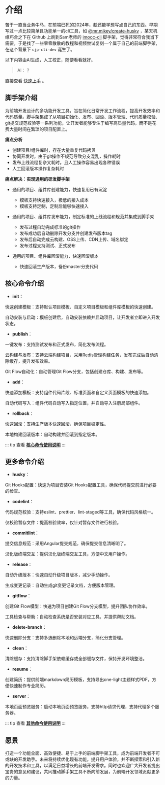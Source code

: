 <!-- 当navbar配置路径为该文件夹如/guide/时，默认找这个README.md文件，找不到则404 -->
# 介绍

苦于一直当业务牛马，在前端已死的2024年，趁还能学想写点自己的东西。早期写过一点比较简单且功能单一的cli工具，如 [@mr.mikey/create-husky](https://www.npmjs.com/package/@mr.mikey/create-husky) ，某天机缘巧合之下在 Github 上刷到Sam老师的  [imooc-cli](https://github.com/sam9831/imooc-cli) 脚手架，觉得非常符合我当下需要，于是找了一些零零散散的教程和视频尝试复刻一个属于自己的前端脚手架，在这个背景下 `cjp-cli-dev` 诞生了。

以下内容由AI生成，人工校正，随便看看就好。

> AI：？

直接查看 [快速上手](./getting-started.md) 。

## 脚手架介绍

为前端开发设计的多功能开发工具，旨在简化日常开发工作流程，提高开发效率和代码质量。脚手架集成了从项目初始化、发布、回滚、版本管理、代码质量校验、git提交规范校验等一系列功能，让开发者能够专注于编写高质量代码，而不是花费大量时间在繁琐的项目配置上。

**痛点分析**

- 创建项目/组件库时，存在大量重复代码拷贝
- 协同开发时，由于git操作不规范导致分支混乱，操作耗时
- 发布上线流程复杂又耗时，且人工操作容易出现各种错误
- 人工回滚版本操作复杂耗时

**痛点解决：实现通用的研发脚手架**

- 通用的项目、组件库创建能力，快速复用已有沉淀

  - 模板支持快速接入，极低的接入成本
  - 模板支持定制，定制后能够快速接入

- 通用的项目、组件库发布能力，制定标准的上线流程和规范并集成到脚手架

  - 发布过程自动完成标准的git操作
  - 发布成功后自动删除开发分支并创建发布版本tag
  - 发布后自动完成云构建、OSS上传、CDN上传、域名绑定
  - 发布过程支持测试、正式发布

- 通用的项目、组件库回滚能力，快速回滚版本

  - 快速回滚生产版本，备份master分支代码

## 核心命令介绍

- **init**：

快速创建模板：支持默认项目模板、自定义项目模板和组件库模板的快速创建。

自动安装与启动：模板创建后，自动安装依赖并启动项目，让开发者立即进入开发状态。

- **publish**：

一键发布：支持测试发布和正式发布，简化发布流程。

云构建与发布：支持云端构建项目，采用Redis管理构建任务，发布完成后自动清除缓存，提升发布效率。

Git Flow自动化：自动管理Git Flow分支，包括创建仓库、构建、发布等。

- **add**：

快速添加模板：支持组件代码片段、标准页面和自定义页面模板的快速添加。

自动代码写入：组件代码自动写入指定位置，并自动导入注册局部组件。

- **rollback**：

快速回滚：支持生产版本快速回滚，确保项目稳定性。

本地构建回滚版本：自动构建并回滚到指定版本。

::: tip
查看 **[核心命令使用说明](./core-command.md)**
:::

## 更多命令介绍

- **husky**：

Git Hooks配置：快速为项目安装Git Hooks配置工具，确保代码提交前进行必要的检查。

- **codelint**：

代码规范校验：支持eslint、prettier、lint-staged等工具，确保代码风格统一。

仅校验暂存文件：提高校验效率，仅针对暂存文件进行校验。

- **commitlint**：

提交信息规范：采用Angular提交规范，确保提交信息清晰明了。

汉化版终端交互：提供汉化版终端交互工具，方便中文用户操作。

- **release**：

自动升级版本：快速自动升级项目版本，减少手动操作。

生成变更记录：自动生成git变更记录文档，方便版本管理。

- **gitflow**：

创建Git Flow模型：快速为项目创建Git Flow分支模型，提升团队协作效率。

工具检查与帮助：自动检查系统是否安装对应工具，并提供帮助文档。

- **delete-branch**：

快速删除分支：支持多选删除本地和远端分支，简化分支管理。

- **clean**：

清除缓存：支持清除脚手架依赖缓存或全部缓存文件，保持开发环境整洁。

- **resume**：

创建简历：提供前端markdown简历模板，支持导出one-light主题样式PDF，方便快速制作专业简历。

- **server**：

本地页面预览服务：启动本地页面预览服务，支持http请求代理，支持代理多个服务器。

::: tip
查看 **[其他命令使用说明](./more-command.md)**
:::

## 愿景

打造一个功能全面、高效便捷、易于上手的前端脚手架工具，成为前端开发者不可或缺的开发助手。未来将持续优化现有功能，提升用户体验，并不断探索和引入新的开发技术和工具，以满足日益增长的前端开发需求。同时也欢迎广大开发者提出宝贵的意见和建议，共同推动脚手架工具不断向前发展，为前端开发领域贡献更多的力量。
